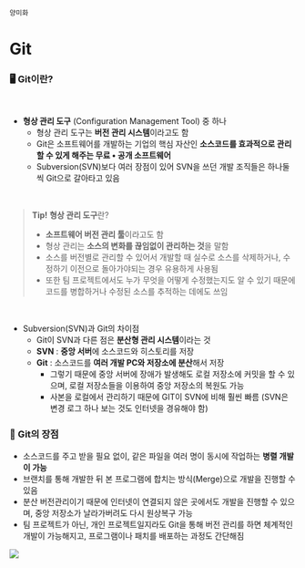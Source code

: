 `양미화`

<h1> Git </h1>

<h3> 🖥 Git이란? </h3>

<br>

- **형상 관리 도구** (Configuration Management Tool) 중 하나
  - 형상 관리 도구는 **버전 관리 시스템**이라고도 함
  - Git은 소프트웨어를 개발하는 기업의 핵심 자산인 **소스코드를 효과적으로 관리할 수 있게 해주는 무료 • 공개 소프트웨어**
  - Subversion(SVN)보다 여러 장점이 있어 SVN을 쓰던 개발 조직들은 하나둘씩 Git으로 갈아타고 있음
  
<br>

> **Tip!** **형상 관리 도구**란?
>   - **소프트웨어 버전 관리 툴**이라고도 함
>   - 형상 관리는 **소스의 변화를 끊임없이 관리하는 것**을 말함
>   - 소스를 버전별로 관리할 수 있어서 개발할 때 실수로 소스를 삭제하거나, 수정하기 이전으로 돌아가야되는 경우 유용하게 사용됨
>   - 또한 팀 프로젝트에서도 누가 무엇을 어떻게 수정했는지도 알 수 있기 때문에 코드를 병합하거나 수정된 소스를 추적하는 데에도 쓰임

<br>

- Subversion(SVN)과 Git의 차이점
  - Git이 SVN과 다른 점은 **분산형 관리 시스템**이라는 것
  - **SVN** : **중앙 서버**에 소스코드와 히스토리를 저장
  - **Git** : 소스코드를 **여러 개발 PC와 저장소에 분산**해서 저장
    - 그렇기 때문에 중앙 서버에 장애가 발생해도 로컬 저장소에 커밋을 할 수 있으며, 로컬 저장소들을 이용하여 중앙 저장소의 복원도 가능
    - 사본을 로컬에서 관리하기 때문에 GIT이 SVN에 비해 훨씬 빠름 (SVN은 변경 로그 하나 보는 것도 인터넷을 경유해야 함)
    

<h3> 🔖 Git의 장점 </h3>

 - 소스코드를 주고 받을 필요 없이, 같은 파일을 여러 명이 동시에 작업하는 **병렬 개발이 가능**
 - 브랜치를 통해 개발한 뒤 본 프로그램에 합치는 방식(Merge)으로 개발을 진행할 수 있음
 - 분산 버전관리이기 때문에 인터넷이 연결되지 않은 곳에서도 개발을 진행할 수 있으며, 중앙 저장소가 날라가버려도 다시 원상복구 가능
 - 팀 프로젝트가 아닌, 개인 프로젝트일지라도 Git을 통해 버전 관리를 하면 체계적인 개발이 가능해지고, 프로그램이나 패치를 배포하는 과정도 간단해짐

![](https://images.velog.io/images/hwaya2828/post/3f70ded2-d7b4-41b0-9251-1d9cf499f609/%EC%8A%A4%ED%81%AC%EB%A6%B0%EC%83%B7%202021-07-23%20%EC%98%A4%ED%9B%84%202.10.39.png)

